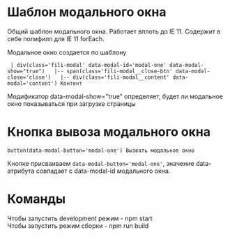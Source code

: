 # Шаблон модального окна
Общий шаблон модального окна. Работает вплоть до IE 11.
Содержит в себе полифилл для IE 11 forEach.

Модальное окно создается по шаблону

` | div(class='fili-modal' data-modal-id='modal-one' data-modal-show="true")  
  |-- span(class='fili-modal__close-btn' data-modal-close='close')  
  |-- div(class='fili-modal__content' data-modal='content') Контент`
      
Модификатор data-modal-show="true" определяет, будет ли модальное окно показываться при загрузке страницы

# Кнопка вывоза модального окна
`button(data-modal-button='modal-one') Вызвать модальное окно`

Кнопке присваиваем `data-modal-button='modal-one'`, значение data-атрибута совпадает с data-modal-id модального окна.

# Команды
Чтобы запустить development режим - npm start  
Чтобы запустить режим сборки - npm run build
